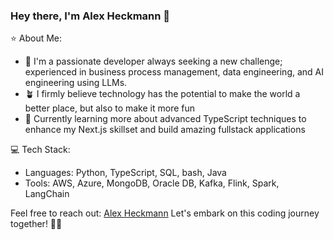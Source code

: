 ### Hey there, I'm Alex Heckmann 👋

⭐ About Me:
- 🐉 I'm a passionate developer always seeking a new challenge; experienced in business process management, data engineering, and AI engineering using LLMs.
- 🪴 I firmly believe technology has the potential to make the world a better place, but also to make it more fun
- 🌱 Currently learning more about advanced TypeScript techniques to enhance my Next.js skillset and build amazing fullstack applications

💻 Tech Stack:
- Languages: Python, TypeScript, SQL, bash, Java
- Tools: AWS, Azure, MongoDB, Oracle DB, Kafka, Flink, Spark, LangChain

Feel free to reach out: [Alex Heckmann](https://www.linkedin.com/in/alexander-heckmann/)
Let's embark on this coding journey together! 💪🏼

